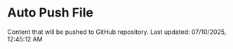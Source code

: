 # Auto Push File

Content that will be pushed to GitHub repository.
Last updated: 07/10/2025, 12:45:12 AM